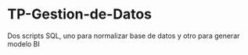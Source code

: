 # TP-Gestion-de-Datos
Dos scripts SQL, uno para normalizar base de datos y otro para generar modelo BI
